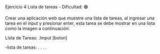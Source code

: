 Ejercicio 4
Lista de tareas - Dificultad:  🟢

Crear una aplicación web que  muestre una lista de tareas, al ingresar una tarea en el input y presionar enter, esta tarea se debe mostrar en una lista como la imagen a continuación:

Lista de Tareas:
.Imput   [boton]

-lista de tareas:
.
.
.
.
